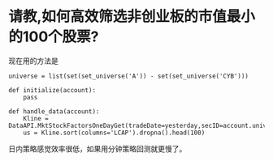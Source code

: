 # 请教,如何高效筛选非创业板的市值最小的100个股票?

现在用的方法是


```
universe = list(set(set_universe('A')) - set(set_universe('CYB')))

def initialize(account):                   
    pass
    
def handle_data(account):    
	Kline = DataAPI.MktStockFactorsOneDayGet(tradeDate=yesterday,secID=account.universe,field=u"secID,LCAP",pandas="1")
    us = Kline.sort(columns='LCAP').dropna().head(100)
```

    
日内策略感觉效率很低，如果用分钟策略回测就更慢了。